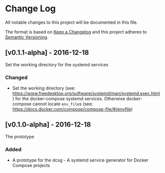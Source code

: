 # Change Log
All notable changes to this project will be documented in this file.

The format is based on [Keep a Changelog](http://keepachangelog.com/)
and this project adheres to [Semantic Versioning](http://semver.org/).

## [v0.1.1-alpha] - 2016-12-18

Set the working directory for the systemd services

### Changed
- Set the working directory (see: https://www.freedesktop.org/software/systemd/man/systemd.exec.html) for the docker-compose systemd services. Otherwise docker-compose cannot locate `env_file`s (see: https://docs.docker.com/compose/compose-file/#/envfile)

## [v0.1.0-alpha] - 2016-12-18

The prototype

### Added
- A prototype for the dcsg - A systemd service generator for Docker Compose projects
